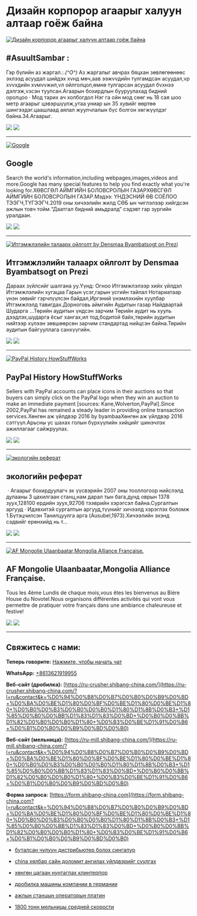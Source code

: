 # Дизайн корпорор агаарыг халуун алтаар гоёж байна

<a href="https://swt.shibang-china.com/?l=ru&img&k=%D0%94%D0%B8%D0%B7%D0%B0%D0%B9%D0%BD+%D0%BA%D0%BE%D1%80%D0%BF%D0%BE%D1%80%D0%BE%D1%80+%D0%B0%D0%B3%D0%B0%D0%B0%D1%80%D1%8B%D0%B3+%D1%85%D0%B0%D0%BB%D1%83%D1%83%D0%BD+%D0%B0%D0%BB%D1%82%D0%B0%D0%B0%D1%80+%D0%B3%D0%BE%D1%91%D0%B6+%D0%B1%D0%B0%D0%B9%D0%BD%D0%B0" target="_blank">![Дизайн корпорор агаарыг халуун алтаар гоёж байна](http://static.shibang-china.com/all-800x300/1371.jpg)</a>

## #AsuultSambar :
Гэр бүлийн аз жаргал.:.*(^O^)* Аз жаргалыг авчрах бяцхан зөвлөгөөнөөс эхлээд асуудал шийдэх хvнд мөч,аав ээжvvдийн тулгамдсан асуудал,vр хvvхдийн хvмvvжил,vл ойлголцол,өмнө тулгарсан асуудал бvхнээ дэлгэж,vзсэн туулсан.Агаарын бохирдлын бууруулахад бидний оролцоо&nbsp;&#0183;&#32;Мод тарих ач холбогдол Нэг га ойн мод сөөг нь 18 сая шоо метр агаарыг цэвэршүүлж,утаа униар ын 35 хувийг өөртөө шингээдэг.цаашлаад аялал жуулчлалын бүс болгон хөгжүүлдэг байна.34.Агаарыг.


<a href="https://whatsapp.shibangsoft.com/WhatsApp.php" target="_blank" title="WhatsApp">![](http://static.shibang-china.com/icon/whatsapp.png)</a> <a href="https://swt.shibang-china.com/?l=ru&icon&k=%D0%94%D0%B8%D0%B7%D0%B0%D0%B9%D0%BD+%D0%BA%D0%BE%D1%80%D0%BF%D0%BE%D1%80%D0%BE%D1%80+%D0%B0%D0%B3%D0%B0%D0%B0%D1%80%D1%8B%D0%B3+%D1%85%D0%B0%D0%BB%D1%83%D1%83%D0%BD+%D0%B0%D0%BB%D1%82%D0%B0%D0%B0%D1%80+%D0%B3%D0%BE%D1%91%D0%B6+%D0%B1%D0%B0%D0%B9%D0%BD%D0%B0" target="_blank">![](http://static.shibang-china.com/icon/chat-ru.png)</a>

---

<a href="https://swt.shibang-china.com/?l=ru&img&k=%D0%94%D0%B8%D0%B7%D0%B0%D0%B9%D0%BD+%D0%BA%D0%BE%D1%80%D0%BF%D0%BE%D1%80%D0%BE%D1%80+%D0%B0%D0%B3%D0%B0%D0%B0%D1%80%D1%8B%D0%B3+%D1%85%D0%B0%D0%BB%D1%83%D1%83%D0%BD+%D0%B0%D0%BB%D1%82%D0%B0%D0%B0%D1%80+%D0%B3%D0%BE%D1%91%D0%B6+%D0%B1%D0%B0%D0%B9%D0%BD%D0%B0" target="_blank">![Google](http://static.shibang-china.com/all-800x300/953.jpg)</a>

## Google
Search the world's information,including webpages,images,videos and more.Google has many special features to help you find exactly what you're looking for.ХӨВСГӨЛ АЙМГИЙН БОЛОВСРОЛЫН ГАЗАРХӨВСГӨЛ АЙМГИЙН БОЛОВСРОЛЫН ГАЗАР.Мэдээ: ҮНДЭСНИЙ ӨВ СОЁЛОО ТЭЭГЧ,ТҮГЭЭГЧ.2019 оны хичээлийн жилд СӨБ ын чиглэлээр хийгдсэн ажлын товч тойм.“Даатгал бидний амьдралд” сэдэвт гар зургийн уралдаан.


<a href="https://whatsapp.shibangsoft.com/WhatsApp.php" target="_blank" title="WhatsApp">![](http://static.shibang-china.com/icon/whatsapp.png)</a> <a href="https://swt.shibang-china.com/?l=ru&icon&k=%D0%94%D0%B8%D0%B7%D0%B0%D0%B9%D0%BD+%D0%BA%D0%BE%D1%80%D0%BF%D0%BE%D1%80%D0%BE%D1%80+%D0%B0%D0%B3%D0%B0%D0%B0%D1%80%D1%8B%D0%B3+%D1%85%D0%B0%D0%BB%D1%83%D1%83%D0%BD+%D0%B0%D0%BB%D1%82%D0%B0%D0%B0%D1%80+%D0%B3%D0%BE%D1%91%D0%B6+%D0%B1%D0%B0%D0%B9%D0%BD%D0%B0" target="_blank">![](http://static.shibang-china.com/icon/chat-ru.png)</a>

---

<a href="https://swt.shibang-china.com/?l=ru&img&k=%D0%94%D0%B8%D0%B7%D0%B0%D0%B9%D0%BD+%D0%BA%D0%BE%D1%80%D0%BF%D0%BE%D1%80%D0%BE%D1%80+%D0%B0%D0%B3%D0%B0%D0%B0%D1%80%D1%8B%D0%B3+%D1%85%D0%B0%D0%BB%D1%83%D1%83%D0%BD+%D0%B0%D0%BB%D1%82%D0%B0%D0%B0%D1%80+%D0%B3%D0%BE%D1%91%D0%B6+%D0%B1%D0%B0%D0%B9%D0%BD%D0%B0" target="_blank">![Итгэмжлэлийн талаарх ойлголт by Densmaa Byambatsogt on Prezi](http://static.shibang-china.com/all-800x300/178.jpg)</a>

## Итгэмжлэлийн талаарх ойлголт by Densmaa Byambatsogt on Prezi
Дараах зүйлсийг шалгана уу.Үүнд: Огноо Итгэмжлэлээр хийх үйлдэл Итгэмжлэлийн хугацаа Гарын үсэг,гарын үсгийн тайлал Нотариатаар үнэн зөвийг гэрчлүүлсэн байдал,Иргэний үнэмлэхийн хуулбар Итгэмжлэлд тавигдах.Дорноговь аймгийн Аудитын газар Найдвартай Шударга …Төрийн аудитын үндсэн зарчим Төрийн аудит нь хууль дээдлэх,шударга ёсыг хангах,ил тод,бодитой байх,төрийн аудитын нийтээр хүлээн зөвшөөрсөн зарчим стандартад нийцсэн байна.Төрийн аудитын байгууллага санхүүгийн.


<a href="https://whatsapp.shibangsoft.com/WhatsApp.php" target="_blank" title="WhatsApp">![](http://static.shibang-china.com/icon/whatsapp.png)</a> <a href="https://swt.shibang-china.com/?l=ru&icon&k=%D0%94%D0%B8%D0%B7%D0%B0%D0%B9%D0%BD+%D0%BA%D0%BE%D1%80%D0%BF%D0%BE%D1%80%D0%BE%D1%80+%D0%B0%D0%B3%D0%B0%D0%B0%D1%80%D1%8B%D0%B3+%D1%85%D0%B0%D0%BB%D1%83%D1%83%D0%BD+%D0%B0%D0%BB%D1%82%D0%B0%D0%B0%D1%80+%D0%B3%D0%BE%D1%91%D0%B6+%D0%B1%D0%B0%D0%B9%D0%BD%D0%B0" target="_blank">![](http://static.shibang-china.com/icon/chat-ru.png)</a>

---

<a href="https://swt.shibang-china.com/?l=ru&img&k=%D0%94%D0%B8%D0%B7%D0%B0%D0%B9%D0%BD+%D0%BA%D0%BE%D1%80%D0%BF%D0%BE%D1%80%D0%BE%D1%80+%D0%B0%D0%B3%D0%B0%D0%B0%D1%80%D1%8B%D0%B3+%D1%85%D0%B0%D0%BB%D1%83%D1%83%D0%BD+%D0%B0%D0%BB%D1%82%D0%B0%D0%B0%D1%80+%D0%B3%D0%BE%D1%91%D0%B6+%D0%B1%D0%B0%D0%B9%D0%BD%D0%B0" target="_blank">![PayPal History HowStuffWorks](http://static.shibang-china.com/all-800x300/302.jpg)</a>

## PayPal History HowStuffWorks
Sellers with PayPal accounts can place icons in their auctions so that buyers can simply click on the PayPal logo when they win an auction to make an immediate payment [sources: Kane,Wolverton,PayPal].Since 2002,PayPal has remained a steady leader in providing online transaction services.Хөнгөн аж үйлдвэр 2016 by byambaaХөнгөн аж үйлдвэр 2016 сэтгүүл.Арьсны ус шахах голын бүрхүүлийн хийцийг шинэчлэх ажиллагааг сайжруулах.


<a href="https://whatsapp.shibangsoft.com/WhatsApp.php" target="_blank" title="WhatsApp">![](http://static.shibang-china.com/icon/whatsapp.png)</a> <a href="https://swt.shibang-china.com/?l=ru&icon&k=%D0%94%D0%B8%D0%B7%D0%B0%D0%B9%D0%BD+%D0%BA%D0%BE%D1%80%D0%BF%D0%BE%D1%80%D0%BE%D1%80+%D0%B0%D0%B3%D0%B0%D0%B0%D1%80%D1%8B%D0%B3+%D1%85%D0%B0%D0%BB%D1%83%D1%83%D0%BD+%D0%B0%D0%BB%D1%82%D0%B0%D0%B0%D1%80+%D0%B3%D0%BE%D1%91%D0%B6+%D0%B1%D0%B0%D0%B9%D0%BD%D0%B0" target="_blank">![](http://static.shibang-china.com/icon/chat-ru.png)</a>

---

<a href="https://swt.shibang-china.com/?l=ru&img&k=%D0%94%D0%B8%D0%B7%D0%B0%D0%B9%D0%BD+%D0%BA%D0%BE%D1%80%D0%BF%D0%BE%D1%80%D0%BE%D1%80+%D0%B0%D0%B3%D0%B0%D0%B0%D1%80%D1%8B%D0%B3+%D1%85%D0%B0%D0%BB%D1%83%D1%83%D0%BD+%D0%B0%D0%BB%D1%82%D0%B0%D0%B0%D1%80+%D0%B3%D0%BE%D1%91%D0%B6+%D0%B1%D0%B0%D0%B9%D0%BD%D0%B0" target="_blank">![экологийн реферат](http://static.shibang-china.com/all-800x300/661.jpg)</a>

## экологийн реферат
&nbsp;&#0183;&#32;Агаарыг бохирдуулагч эх үүсвэрийн 2007 оны тооллогоор нийслэлд дулааны 3 цахилгаан станц,нам дарал тын бага,дунд оврын 1378 зуух,128100 ердийн зуух,92706 тээврийн хэрэгсэл байна.Сургалтын аргууд&nbsp;&#0183;&#32;Идэвхитэй сургалтын аргууд,түүнийг хичээлд хэрэглэх боломж 1.Бүтэцчилсэн Танилцуулга арга (Ausubel,1973).Хичээлийн эхэнд сэдвийг ерөнхийд нь т…


<a href="https://whatsapp.shibangsoft.com/WhatsApp.php" target="_blank" title="WhatsApp">![](http://static.shibang-china.com/icon/whatsapp.png)</a> <a href="https://swt.shibang-china.com/?l=ru&icon&k=%D0%94%D0%B8%D0%B7%D0%B0%D0%B9%D0%BD+%D0%BA%D0%BE%D1%80%D0%BF%D0%BE%D1%80%D0%BE%D1%80+%D0%B0%D0%B3%D0%B0%D0%B0%D1%80%D1%8B%D0%B3+%D1%85%D0%B0%D0%BB%D1%83%D1%83%D0%BD+%D0%B0%D0%BB%D1%82%D0%B0%D0%B0%D1%80+%D0%B3%D0%BE%D1%91%D0%B6+%D0%B1%D0%B0%D0%B9%D0%BD%D0%B0" target="_blank">![](http://static.shibang-china.com/icon/chat-ru.png)</a>

---

<a href="https://swt.shibang-china.com/?l=ru&img&k=%D0%94%D0%B8%D0%B7%D0%B0%D0%B9%D0%BD+%D0%BA%D0%BE%D1%80%D0%BF%D0%BE%D1%80%D0%BE%D1%80+%D0%B0%D0%B3%D0%B0%D0%B0%D1%80%D1%8B%D0%B3+%D1%85%D0%B0%D0%BB%D1%83%D1%83%D0%BD+%D0%B0%D0%BB%D1%82%D0%B0%D0%B0%D1%80+%D0%B3%D0%BE%D1%91%D0%B6+%D0%B1%D0%B0%D0%B9%D0%BD%D0%B0" target="_blank">![AF Mongolie Ulaanbaatar,Mongolia Alliance Fran&#231;aise.](http://static.shibang-china.com/all-800x300/1053.jpg)</a>

## AF Mongolie Ulaanbaatar,Mongolia Alliance Fran&#231;aise.
Tous les 4&#232;me Lundis de chaque mois,vous &#234;tes les bienvenus au Bi&#232;re House du Novotel.Nous organisons diff&#233;rentes activit&#233;s qui vont vous permettre de pratiquer votre fran&#231;ais dans une ambiance chaleureuse et festive!

<a href="https://whatsapp.shibangsoft.com/WhatsApp.php" target="_blank" title="WhatsApp">![](http://static.shibang-china.com/icon/whatsapp.png)</a> <a href="https://swt.shibang-china.com/?l=ru&icon&k=%D0%94%D0%B8%D0%B7%D0%B0%D0%B9%D0%BD+%D0%BA%D0%BE%D1%80%D0%BF%D0%BE%D1%80%D0%BE%D1%80+%D0%B0%D0%B3%D0%B0%D0%B0%D1%80%D1%8B%D0%B3+%D1%85%D0%B0%D0%BB%D1%83%D1%83%D0%BD+%D0%B0%D0%BB%D1%82%D0%B0%D0%B0%D1%80+%D0%B3%D0%BE%D1%91%D0%B6+%D0%B1%D0%B0%D0%B9%D0%BD%D0%B0" target="_blank">![](http://static.shibang-china.com/icon/chat-ru.png)</a>

---
## Свяжитесь с нами:

**Теперь говорите:** [Нажмите, чтобы начать чат](https://swt.shibang-china.com?l=ru&contact&k=%D0%94%D0%B8%D0%B7%D0%B0%D0%B9%D0%BD+%D0%BA%D0%BE%D1%80%D0%BF%D0%BE%D1%80%D0%BE%D1%80+%D0%B0%D0%B3%D0%B0%D0%B0%D1%80%D1%8B%D0%B3+%D1%85%D0%B0%D0%BB%D1%83%D1%83%D0%BD+%D0%B0%D0%BB%D1%82%D0%B0%D0%B0%D1%80+%D0%B3%D0%BE%D1%91%D0%B6+%D0%B1%D0%B0%D0%B9%D0%BD%D0%B0)

**WhatsApp:**  [+8613621919955](https://whatsapp.shibangsoft.com/WhatsApp.php)

**Веб-сайт (дробилка):** [https://ru-crusher.shibang-china.com/](https://ru-crusher.shibang-china.com/?l=ru&contact&k=%D0%94%D0%B8%D0%B7%D0%B0%D0%B9%D0%BD+%D0%BA%D0%BE%D1%80%D0%BF%D0%BE%D1%80%D0%BE%D1%80+%D0%B0%D0%B3%D0%B0%D0%B0%D1%80%D1%8B%D0%B3+%D1%85%D0%B0%D0%BB%D1%83%D1%83%D0%BD+%D0%B0%D0%BB%D1%82%D0%B0%D0%B0%D1%80+%D0%B3%D0%BE%D1%91%D0%B6+%D0%B1%D0%B0%D0%B9%D0%BD%D0%B0)

**Веб-сайт (мельница):** [https://ru-mill.shibang-china.com/](https://ru-mill.shibang-china.com/?l=ru&contact&k=%D0%94%D0%B8%D0%B7%D0%B0%D0%B9%D0%BD+%D0%BA%D0%BE%D1%80%D0%BF%D0%BE%D1%80%D0%BE%D1%80+%D0%B0%D0%B3%D0%B0%D0%B0%D1%80%D1%8B%D0%B3+%D1%85%D0%B0%D0%BB%D1%83%D1%83%D0%BD+%D0%B0%D0%BB%D1%82%D0%B0%D0%B0%D1%80+%D0%B3%D0%BE%D1%91%D0%B6+%D0%B1%D0%B0%D0%B9%D0%BD%D0%B0)

**Форма запроса:** [https://form.shibang-china.com](https://form.shibang-china.com?l=ru&contact&k=%D0%94%D0%B8%D0%B7%D0%B0%D0%B9%D0%BD+%D0%BA%D0%BE%D1%80%D0%BF%D0%BE%D1%80%D0%BE%D1%80+%D0%B0%D0%B3%D0%B0%D0%B0%D1%80%D1%8B%D0%B3+%D1%85%D0%B0%D0%BB%D1%83%D1%83%D0%BD+%D0%B0%D0%BB%D1%82%D0%B0%D0%B0%D1%80+%D0%B3%D0%BE%D1%91%D0%B6+%D0%B1%D0%B0%D0%B9%D0%BD%D0%B0)

* [буталсан чулуун дистрибьютер болох сингапур](../128/%D0%B1%D1%83%D1%82%D0%B0%D0%BB%D1%81%D0%B0%D0%BD%20%D1%87%D1%83%D0%BB%D1%83%D1%83%D0%BD%20%D0%B4%D0%B8%D1%81%D1%82%D1%80%D0%B8%D0%B1%D1%8C%D1%8E%D1%82%D0%B5%D1%80%20%D0%B1%D0%BE%D0%BB%D0%BE%D1%85%20%D1%81%D0%B8%D0%BD%D0%B3%D0%B0%D0%BF%D1%83%D1%80.md)

* [china хялбар сайн доломит ангилах үйлдвэрийг суулгах](../127/china%20%D1%85%D1%8F%D0%BB%D0%B1%D0%B0%D1%80%20%D1%81%D0%B0%D0%B9%D0%BD%20%D0%B4%D0%BE%D0%BB%D0%BE%D0%BC%D0%B8%D1%82%20%D0%B0%D0%BD%D0%B3%D0%B8%D0%BB%D0%B0%D1%85%20%D2%AF%D0%B9%D0%BB%D0%B4%D0%B2%D1%8D%D1%80%D0%B8%D0%B9%D0%B3%20%D1%81%D1%83%D1%83%D0%BB%D0%B3%D0%B0%D1%85.md)

* [хөнгөн цагаан нунтаглах клинтерпор](../127/%D1%85%D3%A9%D0%BD%D0%B3%D3%A9%D0%BD%20%D1%86%D0%B0%D0%B3%D0%B0%D0%B0%D0%BD%20%D0%BD%D1%83%D0%BD%D1%82%D0%B0%D0%B3%D0%BB%D0%B0%D1%85%20%D0%BA%D0%BB%D0%B8%D0%BD%D1%82%D0%B5%D1%80%D0%BF%D0%BE%D1%80.md)

* [дробилка машины компании в германии](../126/%D0%B4%D1%80%D0%BE%D0%B1%D0%B8%D0%BB%D0%BA%D0%B0%20%D0%BC%D0%B0%D1%88%D0%B8%D0%BD%D1%8B%20%D0%BA%D0%BE%D0%BC%D0%BF%D0%B0%D0%BD%D0%B8%D0%B8%20%D0%B2%20%D0%B3%D0%B5%D1%80%D0%BC%D0%B0%D0%BD%D0%B8%D0%B8.md)

* [ажлын станцын операторын платин](../127/%D0%B0%D0%B6%D0%BB%D1%8B%D0%BD%20%D1%81%D1%82%D0%B0%D0%BD%D1%86%D1%8B%D0%BD%20%D0%BE%D0%BF%D0%B5%D1%80%D0%B0%D1%82%D0%BE%D1%80%D1%8B%D0%BD%20%D0%BF%D0%BB%D0%B0%D1%82%D0%B8%D0%BD.md)

* [1800 тонн мельницы средней скорости](../130/1800%20%D1%82%D0%BE%D0%BD%D0%BD%20%D0%BC%D0%B5%D0%BB%D1%8C%D0%BD%D0%B8%D1%86%D1%8B%20%D1%81%D1%80%D0%B5%D0%B4%D0%BD%D0%B5%D0%B9%20%D1%81%D0%BA%D0%BE%D1%80%D0%BE%D1%81%D1%82%D0%B8.md)